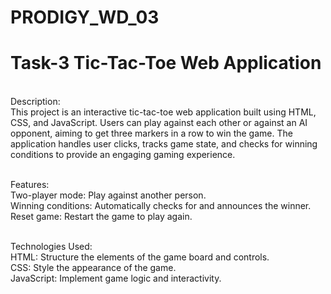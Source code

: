 # PRODIGY_WD_03

# Task-3 Tic-Tac-Toe Web Application
<br>
Description:
<br>
This project is an interactive tic-tac-toe web application built using HTML, CSS, and JavaScript. Users can play against each other or against an AI opponent, aiming to get three markers in a row to win the game. The application handles user clicks, tracks game state, and checks for winning conditions to provide an engaging gaming experience.
<br>
<br>

Features:
<br>
Two-player mode: Play against another person.
<br>
Winning conditions: Automatically checks for and announces the winner.
<br>
Reset game: Restart the game to play again.
<br>
<br>

Technologies Used:
<br>
HTML: Structure the elements of the game board and controls.
<br>
CSS: Style the appearance of the game.
<br>
JavaScript: Implement game logic and interactivity.
